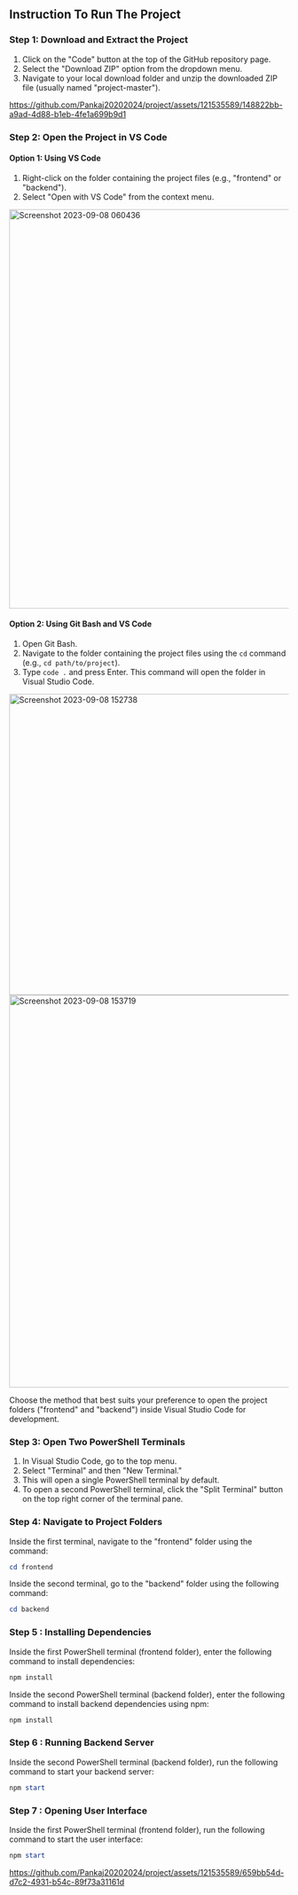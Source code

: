 ## Instruction To Run The Project

### Step 1: Download and Extract the Project

1. Click on the "Code" button at the top of the GitHub repository page.
2. Select the "Download ZIP" option from the dropdown menu.
3. Navigate to your local download folder and unzip the downloaded ZIP file (usually named "project-master").

https://github.com/Pankaj20202024/project/assets/121535589/148822bb-a9ad-4d88-b1eb-4fe1a699b9d1

### Step 2: Open the Project in VS Code 

#### Option 1: Using VS Code

1. Right-click on the folder containing the project files (e.g., "frontend" or "backend").
2. Select "Open with VS Code" from the context menu.

<img width="720" alt="Screenshot 2023-09-08 060436" src="https://github.com/Pankaj20202024/project/assets/121535589/ab589e93-8092-4a53-b9e9-2ab9ab9d4d47">

#### Option 2: Using Git Bash and VS Code

1. Open Git Bash.
2. Navigate to the folder containing the project files using the `cd` command (e.g., `cd path/to/project`).
3. Type `code .` and press Enter. This command will open the folder in Visual Studio Code.

<img width="543" alt="Screenshot 2023-09-08 152738" src="https://github.com/Pankaj20202024/project/assets/121535589/6154534f-a57c-4ea8-ae11-29f53e98feb3">

<img width="708" alt="Screenshot 2023-09-08 153719" src="https://github.com/Pankaj20202024/project/assets/121535589/44729640-a768-40ac-936e-49c549da9e6d">

Choose the method that best suits your preference to open the project folders ("frontend" and "backend") inside Visual Studio Code for development.

### Step 3: Open Two PowerShell Terminals

1. In Visual Studio Code, go to the top menu.
2. Select "Terminal" and then "New Terminal."
3. This will open a single PowerShell terminal by default.
4. To open a second PowerShell terminal, click the "Split Terminal" button on the top right corner of the terminal pane.



### Step 4: Navigate to Project Folders

Inside the first terminal, navigate to the "frontend" folder using the command:
```powershell
cd frontend
```

Inside the second terminal, go to the "backend" folder using the following command:
```powershell
cd backend
```

### Step 5 : Installing Dependencies

Inside the first PowerShell terminal (frontend folder), enter the following command to install dependencies:
```powershell
npm install

```
Inside the second PowerShell terminal (backend folder), enter the following command to install backend dependencies using npm:
```powershell
npm install
```

### Step 6 : Running Backend Server

Inside the second PowerShell terminal (backend folder), run the following command to start your backend server:
```powershell
npm start
```

### Step 7 : Opening User Interface

Inside the first PowerShell terminal (frontend folder), run the following command to start the user interface:
```powershell
npm start
```

https://github.com/Pankaj20202024/project/assets/121535589/659bb54d-d7c2-4931-b54c-89f73a31161d



